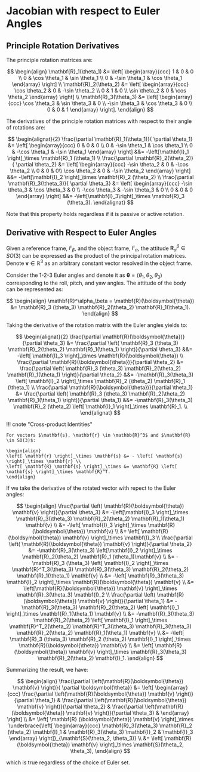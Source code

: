 # Jacobian with respect to Euler Angles

## Principle Rotation Derivatives

The principle rotation matrices are:

$$
\begin{align}
\mathbf{R}_1(\theta_1) &=
\left[
\begin{array}{ccc}
1 & 0 & 0 \\
0 & \cos \theta_1 & \sin \theta_1 \\
0 & -\sin \theta_1 & \cos \theta_1
\end{array}
\right] \\
\mathbf{R}_2(\theta_2) &=
\left[
\begin{array}{ccc}
\cos \theta_2 & 0 & -\sin \theta_2 \\
0 & 1 & 0 \\
\sin \theta_2 & 0 & \cos \theta_2
\end{array}
\right] \\
\mathbf{R}_3(\theta_3) &=
\left[
\begin{array}{ccc}
\cos \theta_3 & \sin \theta_3 & 0 \\
-\sin \theta_3 & \cos \theta_3 & 0 \\
0 & 0 & 1
\end{array}
\right].
\end{align}
$$

The derivatives of the principle rotation matrices with respect to their angle of rotations are:

$$
\begin{alignat}{2}
\frac{\partial \mathbf{R}_1(\theta_1)}{ \partial \theta_1} &=
\left[
\begin{array}{ccc}
0 & 0 & 0 \\
0 & -\sin \theta_1 & \cos \theta_1 \\
0 & -\cos \theta_1 & -\sin \theta_1
\end{array}
\right] &&=
-\left[\mathbf{I}_1 \right]_\times \mathbf{R}_1 (\theta_1) \\
\frac{\partial \mathbf{R}_2(\theta_2)}{ \partial \theta_2} &=
\left[
\begin{array}{ccc}
-\sin \theta_2 & 0 & -\cos \theta_2 \\
0 & 0 & 0\\
\cos \theta_2 & 0 & -\sin \theta_2
\end{array}
\right] &&=
-\left[\mathbf{I}_2 \right]_\times \mathbf{R}_2 (\theta_2) \\
\frac{\partial \mathbf{R}_3(\theta_3)}{ \partial \theta_3} &=
\left[
\begin{array}{ccc}
-\sin \theta_3 & \cos \theta_3 & 0 \\
-\cos \theta_3 & -\sin \theta_3 & 0 \\
0 & 0 & 0
\end{array}
\right] &&=
-\left[\mathbf{I}_3\right]_\times \mathbf{R}_3 (\theta_3).
\end{alignat}
$$

Note that this property holds regardless if it is passive or active rotation.

## Derivative with Respect to Euler Angles

Given a reference frame, $F_\beta$, and the object frame, $F_\alpha$, the attitude $\mathbf{R}^\beta_\alpha \in SO(3)$ can be expressed as the product of the principal rotation matrices. Denote $\mathbf{v} \in \mathbb{R}^3$ as an arbitrary constant vector resolved in the object frame.

Consider the 1-2-3 Euler angles and denote it as $\boldsymbol{\theta} = \left( \theta_1, \theta_2, \theta_3 \right)$ corresponding to the roll, pitch, and yaw angles. The attitude of the body can be represented as:

$$
\begin{align}
\mathbf{R}^\alpha_\beta = \mathbf{R}(\boldsymbol{\theta}) &= \mathbf{R}_3 (\theta_3) \mathbf{R}_2(\theta_2) \mathbf{R}_1(\theta_1).
\end{align}
$$

Taking the derivative of the rotation matrix with the Euler angles yields to:

$$
\begin{alignat}{2}
\frac{\partial \mathbf{R}(\boldsymbol{\theta})}{\partial \theta_3} &=
\frac{\partial \left( \mathbf{R}_3 (\theta_3) \mathbf{R}_2(\theta_2) \mathbf{R}_1(\theta_1) \right)}{\partial \theta_3} &&= -\left[ \mathbf{I}_3 \right]_\times \mathbf{R}(\boldsymbol{\theta}) \\
\frac{\partial \mathbf{R}(\boldsymbol{\theta})}{\partial \theta_2} &=
\frac{\partial \left( \mathbf{R}_3 (\theta_3) \mathbf{R}_2(\theta_2) \mathbf{R}_1(\theta_1) \right)}{\partial \theta_2} &&= -\mathbf{R}_3(\theta_3) \left[ \mathbf{I}_2 \right]_\times \mathbf{R}_2 (\theta_2) \mathbf{R}_1 (\theta_1) \\
\frac{\partial \mathbf{R}(\boldsymbol{\theta})}{\partial \theta_1} &=
\frac{\partial \left( \mathbf{R}_3 (\theta_3) \mathbf{R}_2(\theta_2) \mathbf{R}_1(\theta_1) \right)}{\partial \theta_1} &&= -\mathbf{R}_3(\theta_3) \mathbf{R}_2 (\theta_2) \left[ \mathbf{I}_1 \right]_\times \mathbf{R}_1. \\
\end{alignat}
$$

!!! cnote "Cross-product Identities"

    For vectors $\mathbf{s}, \mathbf{r} \in \mathbb{R}^3$ and $\mathbf{R} \in SO(3)$:

    \begin{align}
    \left[ \mathbf{r} \right]_\times \mathbf{s} &= - \left[ \mathbf{s} \right]_\times \mathbf{r} \\
    \left[ \mathbf{R} \mathbf{s} \right]_\times &= \mathbf{R} \left[ \mathbf{s} \right]_\times \mathbf{R}^T.
    \end{align}

If we take the derivative of the rotated vector with repect to the Euler angles:

$$
\begin{align}
\frac{\partial \left( \mathbf{R}(\boldsymbol{\theta}) \mathbf{v} \right)}{\partial \theta_3} &= -\left[\mathbf{I}_3 \right]_\times \mathbf{R}_3(\theta_3) \mathbf{R}_2(\theta_2) \mathbf{R}_1(\theta_1) \mathbf{v} \\
&= -\left[ \mathbf{I}_3 \right]_\times \mathbf{R}(\boldsymbol{\theta}) \mathbf{v} \\
&= \left[ \mathbf{R}(\boldsymbol{\theta}) \mathbf{v} \right]_\times \mathbf{I}_3 \\
\frac{\partial \left( \mathbf{R}(\boldsymbol{\theta}) \mathbf{v} \right)}{\partial \theta_2} &=  -\mathbf{R}_3(\theta_3) \left[\mathbf{I}_2 \right]_\times \mathbf{R}_2(\theta_2) \mathbf{R}_1 (\theta_1)\mathbf{v} \\
&= -\mathbf{R}_3 (\theta_3) \left[ \mathbf{I}_2 \right]_\times \mathbf{R}^T_3(\theta_3) \mathbf{R}_3(\theta_3) \mathbf{R}_2(\theta_2) \mathbf{R}_1(\theta_1) \mathbf{v} \\
&= -\left[ \mathbf{R}_3(\theta_3) \mathbf{I}_2 \right]_\times \mathbf{R}(\boldsymbol{\theta}) \mathbf{v} \\
&= \left[\mathbf{R}(\boldsymbol{\theta}) \mathbf{v} \right]_\times \mathbf{R}_3(\theta_3) \mathbf{I}_2 \\
\frac{\partial \left( \mathbf{R}(\boldsymbol{\theta}) \mathbf{v} \right)}{\partial \theta_1} &= -\mathbf{R}_3(\theta_3) \mathbf{R}_2(\theta_2) \left[ \mathbf{I}_1 \right]_\times \mathbf{R}_1(\theta_1) \mathbf{v} \\
&= -\mathbf{R}_3(\theta_3) \mathbf{R}_2(\theta_2) \left[ \mathbf{I}_1 \right]_\times \mathbf{R}^T_2(\theta_2) \mathbf{R}^T_3(\theta_3) \mathbf{R}_3(\theta_3) \mathbf{R}_2(\theta_2) \mathbf{R}_1(\theta_1) \mathbf{v} \\
&= -\left[ \mathbf{R}_3 (\theta_3) \mathbf{R}_2 (\theta_2) \mathbf{I}_1 \right]_\times \mathbf{R}(\boldsymbol{\theta}) \mathbf{v} \\
&= \left[ \mathbf{R}(\boldsymbol{\theta}) \mathbf{v} \right]_\times \mathbf{R}_3(\theta_3) \mathbf{R}_2(\theta_2) \mathbf{I}_1.
\end{align}
$$

Summarizing the result, we have:

$$
\begin{align}
\frac{\partial \left(\mathbf{R}(\boldsymbol{\theta}) \mathbf{v} \right)}{ \partial \boldsymbol{\theta}} &=
\left[
\begin{array}{ccc}
\frac{\partial \left(\mathbf{R}(\boldsymbol{\theta}) \mathbf{v} \right)}{\partial \theta_1} &
\frac{\partial \left(\mathbf{R}(\boldsymbol{\theta}) \mathbf{v} \right)}{\partial \theta_2} &
\frac{\partial \left(\mathbf{R}(\boldsymbol{\theta}) \mathbf{v} \right)}{\partial \theta_3} &
\end{array}
\right] \\
&= \left[ \mathbf{R} (\boldsymbol{\theta}) \mathbf{v} \right]_\times
\underbrace{\left[
\begin{array}{ccc}
\mathbf{R}_3(\theta_3) \mathbf{R}_2 (\theta_2) \mathbf{I}_1
& \mathbf{R}_3(\theta_3) \mathbf{I}_2 & \mathbf{I}_3 
\end{array}
\right]}_{\mathbf{S}(\theta_2, \theta_3)} \\
&= \left[ \mathbf{R}(\boldsymbol{\theta}) \mathbf{v} \right]_\times \mathbf{S}(\theta_2, \theta_3),
\end{align}
$$

which is true regardless of the choice of Euler set.
